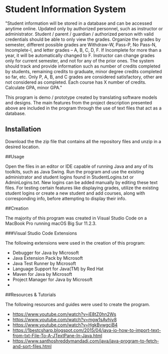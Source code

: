 # Student Information System

"Student information will be stored in a database and can be accessed anytime online. Updated only by authorized personnel, such as instructor or administrator. Student / parent / guardian / authorized person with valid credentials should be able to only view the grades. Organize the grades by semester, different possible grades are Withdraw-W, Pass-P, No Pass-N, Incomplete-I, and letter grades – A, B, C, D, F. If Incomplete for more than a year, it will be automatically changed to F. Instructor can change grades only for current semester, and not for any of the prior ones. The system should track and provide information such as number of credits completed by students, remaining credits to graduate, minor degree credits completed so far, etc. Only P, A, B, and C grades are considered satisfactory, other are not considered as completed. Each course has X number of credits. Calculate GPA, minor GPA."

This program is demo / prototype created by translating software models and designs. The main features from the project description presented above are included in the program through the use of text files that act as a database.

## Installation

Download the the zip file that contains all the repository files and unzip in a desired location.

##Usage

Open the files in an editor or IDE capable of running Java and any of its toolkits, such as Java Swing. Run the program and use the existing administrator and student logins found in StudentLogins.txt or AdminLogins.txt. New logins can be added manually by editing these text files. For testing certain features like displaying grades, utilize the existing student logins or create a new student and add courses, along with corresponding info, before attempting to display their info.

##Creation

The majority of this program was created in Visual Studio Code on a MacBook Pro running macOS Big Sur 11.2.3.

###Visual Studio Code Extensions

The following extensions were used in the creation of this program:
- Debugger for Java by Microsoft
- Java Extension Pack by Microsoft
- Java Test Runner by Microsoft
- Language Support for Java(TM) by Red Hat
- Maven for Java by Microsoft
- Project Manager for Java by Microsoft
- 
##Resources & Tutorials

The following resources and guides were used to create the program.
- https://www.youtube.com/watch?v=iE8tZ0hn2Ws
- https://www.youtube.com/watch?v=mgw1sAvhjy8
- https://www.youtube.com/watch?v=HgkBvwgciB4
- https://1bestcsharp.blogspot.com/2015/04/java-io-how-to-import-text-from-txt-File-To-A-JTextPane-In-Java.html
- https://www.santhoshreddymandadi.com/java/java-program-to-fetch-and-sort-files.html
